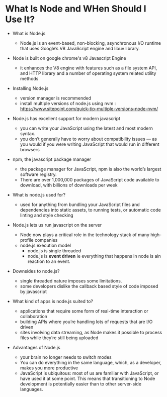 # What Is Node and WHen Should I Use It?
* What is Node.js
    - Node.js is an event-based, non-blocking, asynchronous I/O runtime that uses Google’s V8 JavaScript engine and libuv library.

* Node is built on google chrome's v8 Javascript Engine
    - it enhances the V8 engine with features such as a file system API, and HTTP library and a number of operating system related utility methods

* Installing Node.js
     - version manager is recommended 
     - install multiple versions of node.js using nvm : https://www.sitepoint.com/quick-tip-multiple-versions-node-nvm/

* Node.js has excellent support for modern javascript
    - you can write your JavaScript using the latest and most modern syntax.
    - you don’t generally have to worry about compatibility issues — as you would if you were writing JavaScript that would run in different browsers

* npm, the javascript package manager
    - the package manager for JavaScript, npm is also the world’s largest software registry.
    - There are over 1,000,000 packages of JavaScript code available to download, with billions of downloads per week

* What is node.js used for?
    - used for anything from bundling your JavaScript files and dependencies into static assets, to running tests, or automatic code linting and style checking

* Node.js lets us run javascript on the server
    - Node now plays a critical role in the technology stack of many high-profile companies
    - node.js execution model
        - node.js is single threaded
        - node.js is **event driven** ie everything that happens in node is ain reaction to an event.

* Downsides to node.js?
    - single threaded nature imposes some limitations.
    - some developers dislike the callback based style of code imposed by javascript

* What kind of apps is node.js suited to?
    - applications that require some form of real-time interaction or collaboration
    - building APIs where you’re handling lots of requests that are I/O driven
    - sites involving data streaming, as Node makes it possible to process files while they’re still being uploaded

* Advantages of Node.js
    - your brain no longer needs to switch modes
    - You can do everything in the same language, which, as a developer, makes you more productive
    - JavaScript is ubiquitous: most of us are familiar with JavaScript, or have used it at some point. This means that transitioning to Node development is potentially easier than to other server-side languages.
